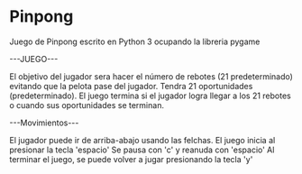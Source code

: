 # Pinpong
Juego de Pinpong escrito en Python 3 ocupando la libreria pygame

---JUEGO---

El objetivo del jugador sera hacer el número de rebotes (21 predeterminado) evitando
que la pelota pase del jugador. Tendra 21 oportunidades (predeterminado).
El juego termina si el jugador logra llegar a los 21 rebotes o cuando sus oportunidades se terminan.


---Movimientos---

El jugador puede ir de arriba-abajo usando las felchas.
El juego inicia al presionar la tecla 'espacio'
Se pausa con 'c' y reanuda con 'espacio'
Al terminar el juego, se puede volver a jugar presionando la tecla 'y'
